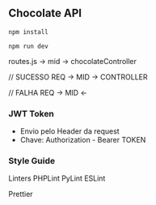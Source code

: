 ## Chocolate API

```
npm install
```

```
npm run dev
```

routes.js -> mid -> chocolateController

// SUCESSO
REQ -> MID -> CONTROLLER

// FALHA
REQ -> MID <-

### JWT Token

- Envio pelo Header da request
- Chave: Authorization - Bearer TOKEN

### Style Guide

Linters
PHPLint
PyLint
ESLint

Prettier